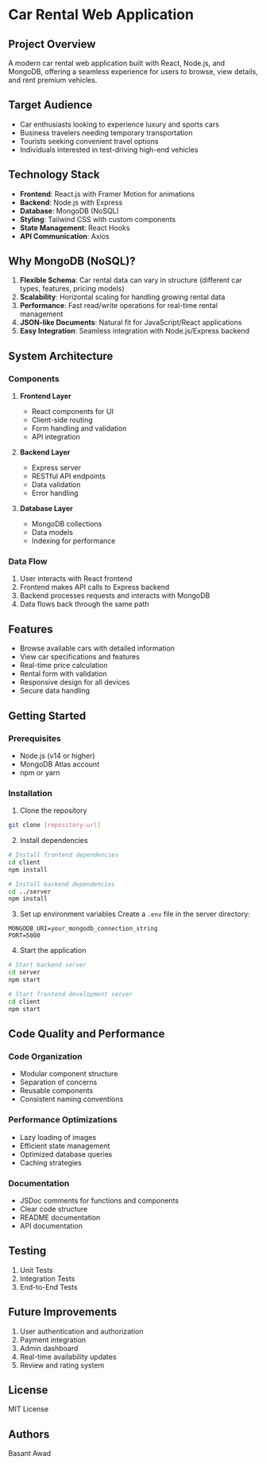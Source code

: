 # Car Rental Web Application

## Project Overview
A modern car rental web application built with React, Node.js, and MongoDB, offering a seamless experience for users to browse, view details, and rent premium vehicles.

## Target Audience
- Car enthusiasts looking to experience luxury and sports cars
- Business travelers needing temporary transportation
- Tourists seeking convenient travel options
- Individuals interested in test-driving high-end vehicles

## Technology Stack
- **Frontend**: React.js with Framer Motion for animations
- **Backend**: Node.js with Express
- **Database**: MongoDB (NoSQL)
- **Styling**: Tailwind CSS with custom components
- **State Management**: React Hooks
- **API Communication**: Axios

## Why MongoDB (NoSQL)?
1. **Flexible Schema**: Car rental data can vary in structure (different car types, features, pricing models)
2. **Scalability**: Horizontal scaling for handling growing rental data
3. **Performance**: Fast read/write operations for real-time rental management
4. **JSON-like Documents**: Natural fit for JavaScript/React applications
5. **Easy Integration**: Seamless integration with Node.js/Express backend

## System Architecture

### Components
1. **Frontend Layer**
   - React components for UI
   - Client-side routing
   - Form handling and validation
   - API integration

2. **Backend Layer**
   - Express server
   - RESTful API endpoints
   - Data validation
   - Error handling

3. **Database Layer**
   - MongoDB collections
   - Data models
   - Indexing for performance

### Data Flow
1. User interacts with React frontend
2. Frontend makes API calls to Express backend
3. Backend processes requests and interacts with MongoDB
4. Data flows back through the same path

## Features
- Browse available cars with detailed information
- View car specifications and features
- Real-time price calculation
- Rental form with validation
- Responsive design for all devices
- Secure data handling

## Getting Started

### Prerequisites
- Node.js (v14 or higher)
- MongoDB Atlas account
- npm or yarn

### Installation
1. Clone the repository
```bash
git clone [repository-url]
```

2. Install dependencies
```bash
# Install frontend dependencies
cd client
npm install

# Install backend dependencies
cd ../server
npm install
```

3. Set up environment variables
Create a `.env` file in the server directory:
```
MONGODB_URI=your_mongodb_connection_string
PORT=5000
```

4. Start the application
```bash
# Start backend server
cd server
npm start

# Start frontend development server
cd client
npm start
```

## Code Quality and Performance

### Code Organization
- Modular component structure
- Separation of concerns
- Reusable components
- Consistent naming conventions

### Performance Optimizations
- Lazy loading of images
- Efficient state management
- Optimized database queries
- Caching strategies

### Documentation
- JSDoc comments for functions and components
- Clear code structure
- README documentation
- API documentation

## Testing
1. Unit Tests
2. Integration Tests
3. End-to-End Tests

## Future Improvements
1. User authentication and authorization
2. Payment integration
3. Admin dashboard
4. Real-time availability updates
5. Review and rating system

## License
MIT License

## Authors
Basant Awad 
